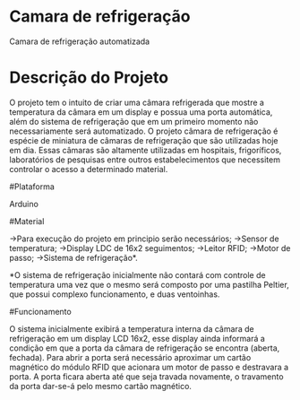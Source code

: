 # Camara de refrigeração

Camara de refrigeração automatizada

# Descrição do Projeto

O projeto tem o intuito de criar uma câmara refrigerada que mostre a temperatura da câmara em um display e possua uma porta automática, além do sistema de refrigeração que em um primeiro momento não necessariamente será automatizado. 
O projeto câmara de refrigeração é espécie de miniatura de câmaras de refrigeração que são utilizadas hoje em dia. Essas câmaras são altamente utilizadas em hospitais, frigoríficos, laboratórios de pesquisas entre outros estabelecimentos que necessitem controlar o acesso a determinado material.

#Plataforma 

Arduino

#Material

→Para execução do projeto em principio serão necessários; 
→Sensor de temperatura; 
→Display LDC de 16x2 seguimentos; 
→Leitor RFID; 
→Motor de passo; 
→Sistema de refrigeração*. 

*O sistema de refrigeração inicialmente não contará com controle de temperatura uma vez que o mesmo será composto por uma pastilha Peltier, que possui complexo funcionamento, e duas ventoinhas. 

#Funcionamento

O sistema inicialmente exibirá a temperatura interna da câmara de refrigeração em um display LCD 16x2, esse display ainda informará a condição em que a porta da câmara de refrigeração se encontra (aberta, fechada). Para abrir a porta será necessário aproximar um cartão magnético do módulo RFID que acionara um motor de passo e destravara a porta. A porta ficara aberta até que seja travada novamente, o travamento da porta dar-se-á pelo mesmo cartão magnético. 

